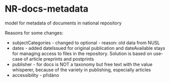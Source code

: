 # NR-docs-metadata
 model for metadata of documents in national repository

Reasons for some changes:
* subjectCategories - changed to optional - reason: old data from NUSL
*  dates - added dateIssued for original publication and dateAvailable stays for managing access to files in the repository. Solution is based on use-case of article preprints and postprints
* publisher - for docs is NOT a taxonomy but free text with the value whisperer, because of the variety in publishing, especially articles
* accessibility - přidáno
